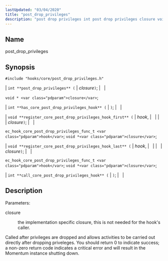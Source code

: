 ```yaml
---
lastUpdated: "03/04/2020"
title: "post_drop_privileges"
description: "post drop privileges int post drop privileges closure void closure int has core post drop privileges hook void register core post drop privileges hook first hook closure ec hook core post drop privileges func t hook void closure void register core post drop privileges hook last hook closure ec hook..."
---
```


<a name="hooks.core.post_drop_privileges"></a> 
## Name

post_drop_privileges

## Synopsis

`#include "hooks/core/post_drop_privileges.h"`

| `int **post_drop_privileges** (` | <var class="pdparam">closure</var>`)`; |   |

`void * <var class="pdparam">closure</var>`;

| `int **has_core_post_drop_privileges_hook** (` | `)`; |   |

| `void **register_core_post_drop_privileges_hook_first** (` | <var class="pdparam">hook</var>, |   |
|   | <var class="pdparam">closure</var>`)`; |   |

`ec_hook_core_post_drop_privileges_func_t <var class="pdparam">hook</var>`;
`void *<var class="pdparam">closure</var>`;

| `void **register_core_post_drop_privileges_hook_last** (` | <var class="pdparam">hook</var>, |   |
|   | <var class="pdparam">closure</var>`)`; |   |

`ec_hook_core_post_drop_privileges_func_t <var class="pdparam">hook</var>`;
`void *<var class="pdparam">closure</var>`;

| `int **call_core_post_drop_privileges_hook** (` | `)`; |   |

<a name="idp42067664"></a> 
## Description

Parameters:

<dl class="variablelist">

<dt>closure</dt>

<dd>

the implementation specific closure, this is not needed for the hook's caller.

</dd>

</dl>

Called after privileges are dropped and allows activities to be carried out directly after dropping priveleges. You should return 0 to indicate success; a non-zero return code indicates a critical error and will result in the Momentum instance shutting down.